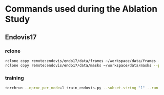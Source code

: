 # Commands used during the Ablation Study

## Endovis17

### rclone

```bash
rclone copy remote:endovis/endo17/data/frames ~/workspace/data/frames --progress --transfers 32
rclone copy remote:endovis/endo17/data/masks ~/workspace/data/masks --progress --transfers 32
```

### training
```bash
torchrun --nproc_per_node=1 train_endovis.py --subset-string "1" --run-name "Patient_1" --run-id "e17bin-p1" --project-name "DataVar_XMem_E17_Bin"
```